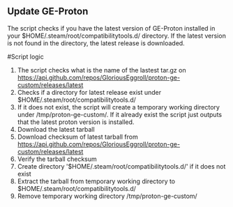 ## Update GE-Proton

The script checks if you have the latest version of GE-Proton installed in your $HOME/.steam/root/compatibilitytools.d/ directory. 
If the latest version is not found in the directory, the latest release is downloaded. 

#Script logic
1. The script checks what is the name of the lastest tar.gz on https://api.github.com/repos/GloriousEggroll/proton-ge-custom/releases/latest
2. Checks if a directory for latest release exist under $HOME/.steam/root/compatibilitytools.d/
3. If it does not exist, the script will create a temporary working directory under /tmp/proton-ge-custom/. If it already exist the script just outputs that the latest proton version is installed. 
4. Download the latest tarball
5. Download checksum of latest tarball from https://api.github.com/repos/GloriousEggroll/proton-ge-custom/releases/latest
6. Verify the tarball checksum
7. Create directory '$HOME/.steam/root/compatibilitytools.d/' if it does not exist
8. Extract the tarball from temporary working directory to $HOME/.steam/root/compatibilitytools.d/
9. Remove temporary working directory /tmp/proton-ge-custom/

